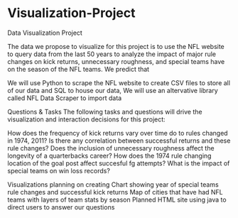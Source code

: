 # Visualization-Project

Data Visualization Project

The data we propose to visualize for this project is to use the NFL website to query data from the last 50 years to analyze the impact of major rule changes on kick returns, unnecessary roughness, and special teams have on the season of the NFL teams. We predict that 

We will use Python to scrape the NFL website to create CSV files to store all of our data and SQL to house our data,
We will use an altervative library called NFL Data Scraper to import data

Questions & Tasks
The following tasks and questions will drive the visualization and interaction decisions for this project:

How does the frequency of kick returns vary over time do to rules changed in 1974, 2011?
Is there any correlation between successful returns and these rule changes?
Does the inclusion of unnecessary roughness affect the longevity of a quarterbacks career?
How does the 1974 rule changing location of the goal post affect succesful fg attempts?
What is the impact of special teams on win loss records?

Visualizations planning on creating
Chart showing year of special teams rule changes and successful kick returns
Map of cities that have had NFL teams with layers of team stats by season
Planned HTML site using java to direct users to answer our questions


